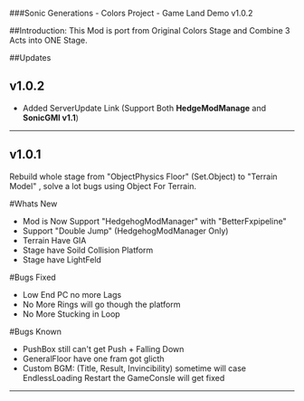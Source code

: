 ###Sonic Generations - Colors Project - Game Land Demo v1.0.2

##Introduction:
 This Mod is port from Original Colors Stage and Combine 3 Acts into ONE Stage.


##Updates

## v1.0.2
- Added ServerUpdate Link (Support Both **HedgeModManage** and **SonicGMI v1.1**)

--------------------------------------------------
## v1.0.1
 Rebuild whole stage from "ObjectPhysics Floor" (Set.Object) to "Terrain Model" , solve a lot bugs using Object For Terrain.
  
 #Whats New
 - Mod is Now Support "HedgehogModManager" with "BetterFxpipeline"
 - Support "Double Jump" (HedgehogModManager Only)
 - Terrain Have GIA
 - Stage have Soild Collision Platform
 - Stage have LightFeld
 
 #Bugs Fixed
 - Low End PC no more Lags
 - No More Rings will go though the platform
 - No More Stucking in Loop
 
 #Bugs Known
 - PushBox still can't get Push + Falling Down 
 - GeneralFloor have one fram got glicth
 - Custom BGM: (Title, Result, Invincibility) sometime will case EndlessLoading
   Restart the GameConsle will get fixed
--------------------------------------------------
